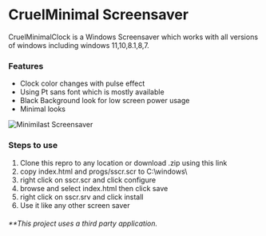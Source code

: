 # CruelMinimal Screensaver

CruelMinimalClock is a  Windows Screensaver which works with all versions of windows including windows 11,10,8.1,8,7.  

### Features

* Clock color changes with pulse effect
* Using Pt sans font which is mostly available
* Black Background look for low screen power usage
* Minimal looks

![Minimilast Screensaver](img/CruelMinimilastClock.gif "CruelMinimilastClock")

### Steps to use
1. Clone this repro to any location or download .zip using this link
2. copy index.html and progs/sscr.scr to C:\windows\ 
3. right click on sscr.scr and click configure
4. browse and select index.html then click save
5. right click on sscr.srv and click install
6. Use it like any other screen saver


###### **This project uses a third party application.
